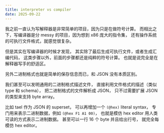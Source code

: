 ```yaml
---
title: interpreter vs compiler
date: 2025-09-22
---
```


我之前一直认为写解释器是非常简单的项目，因为只是在做符号计算。
而相比之下，写编译器是分 messy 的项目，因为想到 x86 庞大的指令集，
还有操作系统的可执行文件格式，就感觉很复杂。

但是其实在写编译器的时候才发现，
其实除了最后生成可执行文件，或者生成汇编代码，
这类步骤以外，前面的步骤都还是纯粹的符号计算。
也就是说完全是在解释器写手的舒适区。

另外二进制格式也就是简单的保存信息而已，和 JSON 没有本质区别。

我们甚至可以发明通用的二进制格式描述文件，
直接利用文件格式的描述（类似 type 和 schema），
把二进制格式的文件解析成 JSON，
只不过需要扩展 JSON 的类型来支持 byte array。

比如 tael 作为 JSON 的 superset，
可以再增加一个 `(@hex)` literal syntax，
专门用来表示二进制数据，例如 `(@hex F1 A1 00)`，
也就是模仿 hex editor 用人类可读的方式表示二进制数据。
甚至可以一行 16 个 byte 并且给出行号，
就完全每模仿 hex editor。

